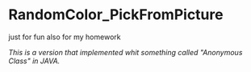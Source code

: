 # RandomColor_PickFromPicture
just for fun also for my homework

*This is a version that implemented whit something called "Anonymous Class" in JAVA.*
